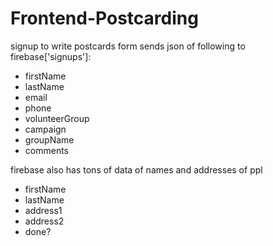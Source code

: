 # Frontend-Postcarding

signup to write postcards form sends json of following to firebase['signups']:
- firstName
- lastName
- email
- phone
- volunteerGroup
- campaign
- groupName
- comments


firebase also has tons of data of names and addresses of ppl
- firstName
- lastName
- address1
- address2
- done?
